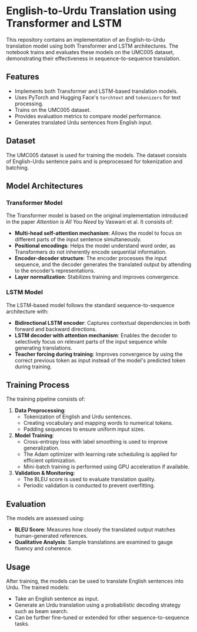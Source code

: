 # English-to-Urdu Translation using Transformer and LSTM

This repository contains an implementation of an English-to-Urdu translation model using both Transformer and LSTM architectures. The notebook trains and evaluates these models on the UMC005 dataset, demonstrating their effectiveness in sequence-to-sequence translation.

## Features
- Implements both Transformer and LSTM-based translation models.
- Uses PyTorch and Hugging Face's `torchtext` and `tokenizers` for text processing.
- Trains on the UMC005 dataset.
- Provides evaluation metrics to compare model performance.
- Generates translated Urdu sentences from English input.

## Dataset
The UMC005 dataset is used for training the models. The dataset consists of English-Urdu sentence pairs and is preprocessed for tokenization and batching.

## Model Architectures

### Transformer Model
The Transformer model is based on the original implementation introduced in the paper *Attention is All You Need* by Vaswani et al. It consists of:
- **Multi-head self-attention mechanism**: Allows the model to focus on different parts of the input sentence simultaneously.
- **Positional encodings**: Helps the model understand word order, as Transformers do not inherently encode sequential information.
- **Encoder-decoder structure**: The encoder processes the input sequence, and the decoder generates the translated output by attending to the encoder’s representations.
- **Layer normalization**: Stabilizes training and improves convergence.

### LSTM Model
The LSTM-based model follows the standard sequence-to-sequence architecture with:
- **Bidirectional LSTM encoder**: Captures contextual dependencies in both forward and backward directions.
- **LSTM decoder with attention mechanism**: Enables the decoder to selectively focus on relevant parts of the input sequence while generating translations.
- **Teacher forcing during training**: Improves convergence by using the correct previous token as input instead of the model's predicted token during training.

## Training Process
The training pipeline consists of:
1. **Data Preprocessing**: 
   - Tokenization of English and Urdu sentences.
   - Creating vocabulary and mapping words to numerical tokens.
   - Padding sequences to ensure uniform input sizes.
2. **Model Training**:
   - Cross-entropy loss with label smoothing is used to improve generalization.
   - The Adam optimizer with learning rate scheduling is applied for efficient optimization.
   - Mini-batch training is performed using GPU acceleration if available.
3. **Validation & Monitoring**:
   - The BLEU score is used to evaluate translation quality.
   - Periodic validation is conducted to prevent overfitting.

## Evaluation
The models are assessed using:
- **BLEU Score**: Measures how closely the translated output matches human-generated references.
- **Qualitative Analysis**: Sample translations are examined to gauge fluency and coherence.

## Usage
After training, the models can be used to translate English sentences into Urdu. The trained models:
- Take an English sentence as input.
- Generate an Urdu translation using a probabilistic decoding strategy such as beam search.
- Can be further fine-tuned or extended for other sequence-to-sequence tasks.

